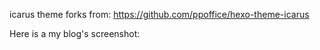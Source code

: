 
icarus theme forks from: https://github.com/ppoffice/hexo-theme-icarus

Here is a my blog's screenshot:
